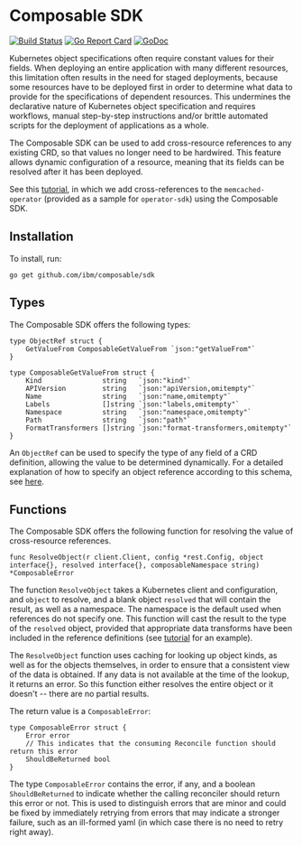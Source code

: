 # Composable SDK

[![Build Status](https://travis-ci.com/IBM/composable.svg?branch=master)](https://travis-ci.com/IBM/composable)
[![Go Report Card](https://goreportcard.com/badge/github.com/IBM/composable)](https://goreportcard.com/report/github.com/IBM/composable)
[![GoDoc](https://godoc.org/github.com/IBM/composable/sdk?status.svg)](https://godoc.org/github.com/IBM/composable/sdk)

Kubernetes object specifications often require constant values for their fields. When deploying an entire application
with many different resources, this limitation often results in the need for staged deployments, because some resources
have to be deployed first in order to determine what data to provide for the specifications of dependent resources.
This undermines the declarative nature of Kubernetes object specification and requires workflows, manual step-by-step
instructions and/or brittle automated scripts for the deployment of applications as a whole.

The Composable SDK can be used to add cross-resource references to any existing CRD, so that values no longer
need to be hardwired. This feature allows dynamic configuration of a resource, meaning that its fields can be 
resolved after it has been deployed. 

See this [tutorial](./docs/tutorial.md), in which we add cross-references to the `memcached-operator` (provided as a sample for `operator-sdk`) using the Composable SDK.

## Installation

To install, run:
```
go get github.com/ibm/composable/sdk
```

## Types

The Composable SDK offers the following types:

```golang
type ObjectRef struct {
	GetValueFrom ComposableGetValueFrom `json:"getValueFrom"`
}

type ComposableGetValueFrom struct {
	Kind               string   `json:"kind"`
	APIVersion         string   `json:"apiVersion,omitempty"`
	Name               string   `json:"name,omitempty"`
	Labels             []string `json:"labels,omitempty"`
	Namespace          string   `json:"namespace,omitempty"`
	Path               string   `json:"path"`
	FormatTransformers []string `json:"format-transformers,omitempty"`
}
```

An `ObjectRef` can be used to specify the type of any field of a CRD definition, allowing the value to be determined dynamically.
For a detailed explanation of how to specify an object reference according to this schema, see [here](https://github.com/IBM/composable/blob/master/README.md#getvaluefrom-elements).

## Functions

The Composable SDK offers the following function for resolving the value of cross-resource references.

```golang
func ResolveObject(r client.Client, config *rest.Config, object interface{}, resolved interface{}, composableNamespace string) *ComposableError 
```

The function `ResolveObject` takes a Kubernetes client and configuration, and `object` to resolve, and a blank object
`resolved` that will contain the result, as well as a namespace. The namespace is the default used when references
do not specify one. This function will cast the result to the type of the `resolved` object, provided that
appropriate data transforms have been included in the reference definitions (see [tutorial](./docs/tutorial.md) for an example).

The `ResolveObject` function uses caching for looking up object kinds, as well as for the objects themselves, in order
to ensure that a consistent view of the data is obtained. If any data is not available at the time of the lookup,
it returns an error. So this function either resolves the entire object or it doesn't -- there are no partial results.

The return value is a `ComposableError`:

```golang
type ComposableError struct {
	Error error
	// This indicates that the consuming Reconcile function should return this error
	ShouldBeReturned bool
}
```

The type `ComposableError` contains the error, if any, and a boolean `ShouldBeReturned` to indicate whether the calling reconciler
should return this error or not. This is used to distinguish errors that are minor and could be fixed by immediately retrying
from errors that may indicate a stronger failure, such as an ill-formed yaml (in which case there is no need to retry right away).
